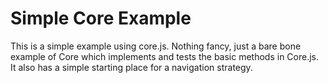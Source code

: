 Simple Core Example
===============
This is a simple example using core.js.  Nothing fancy, just a bare bone example of Core which
implements and tests the basic methods in Core.js.  It also has a simple starting place for a
navigation strategy.